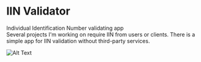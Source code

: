 # IIN Validator
Individual Identification Number validating app<br/>
Several projects I'm working on require IIN from users or clients. There is a simple app for IIN validation without third-party services. <br/>
 
 
![Alt Text](ezgif.com-gif-maker.gif)
